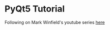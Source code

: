 # PyQt5 Tutorial

Following on Mark Winfield's youtube series [here](https://www.youtube.com/watch?v=D-vfIPjAXdQ&list=PLZocUikpczs-Yud2lyFpSNQOvxuPUVBDp&index=2)